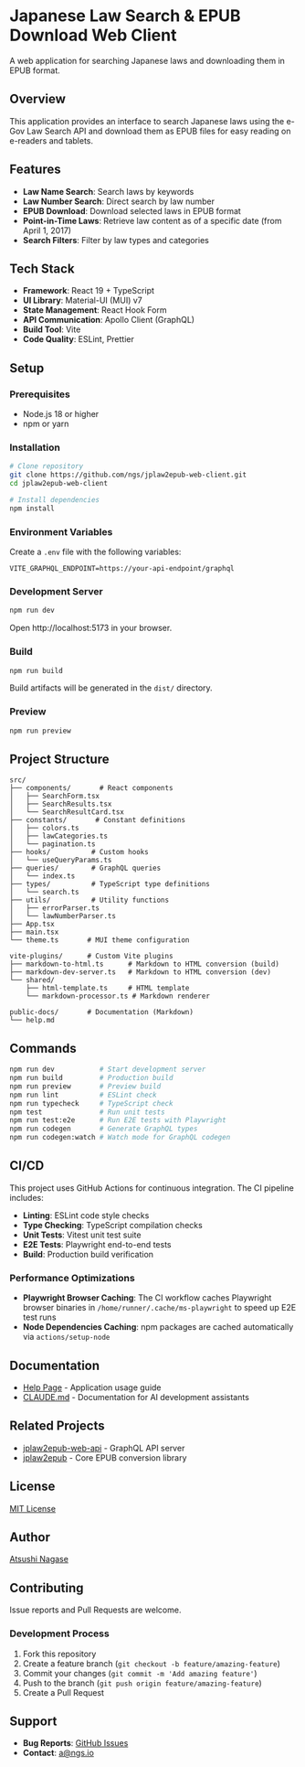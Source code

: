 # Japanese Law Search & EPUB Download Web Client

A web application for searching Japanese laws and downloading them in EPUB format.

## Overview

This application provides an interface to search Japanese laws using the e-Gov Law Search API and download them as EPUB files for easy reading on e-readers and tablets.

## Features

- **Law Name Search**: Search laws by keywords
- **Law Number Search**: Direct search by law number
- **EPUB Download**: Download selected laws in EPUB format
- **Point-in-Time Laws**: Retrieve law content as of a specific date (from April 1, 2017)
- **Search Filters**: Filter by law types and categories

## Tech Stack

- **Framework**: React 19 + TypeScript
- **UI Library**: Material-UI (MUI) v7
- **State Management**: React Hook Form
- **API Communication**: Apollo Client (GraphQL)
- **Build Tool**: Vite
- **Code Quality**: ESLint, Prettier

## Setup

### Prerequisites

- Node.js 18 or higher
- npm or yarn

### Installation

```bash
# Clone repository
git clone https://github.com/ngs/jplaw2epub-web-client.git
cd jplaw2epub-web-client

# Install dependencies
npm install
```

### Environment Variables

Create a `.env` file with the following variables:

```env
VITE_GRAPHQL_ENDPOINT=https://your-api-endpoint/graphql
```

### Development Server

```bash
npm run dev
```

Open http://localhost:5173 in your browser.

### Build

```bash
npm run build
```

Build artifacts will be generated in the `dist/` directory.

### Preview

```bash
npm run preview
```

## Project Structure

```
src/
├── components/       # React components
│   ├── SearchForm.tsx
│   ├── SearchResults.tsx
│   └── SearchResultCard.tsx
├── constants/       # Constant definitions
│   ├── colors.ts
│   ├── lawCategories.ts
│   └── pagination.ts
├── hooks/          # Custom hooks
│   └── useQueryParams.ts
├── queries/        # GraphQL queries
│   └── index.ts
├── types/          # TypeScript type definitions
│   └── search.ts
├── utils/          # Utility functions
│   ├── errorParser.ts
│   └── lawNumberParser.ts
├── App.tsx
├── main.tsx
└── theme.ts       # MUI theme configuration

vite-plugins/      # Custom Vite plugins
├── markdown-to-html.ts      # Markdown to HTML conversion (build)
├── markdown-dev-server.ts   # Markdown to HTML conversion (dev)
└── shared/
    ├── html-template.ts     # HTML template
    └── markdown-processor.ts # Markdown renderer

public-docs/       # Documentation (Markdown)
└── help.md
```

## Commands

```bash
npm run dev           # Start development server
npm run build         # Production build
npm run preview       # Preview build
npm run lint          # ESLint check
npm run typecheck     # TypeScript check
npm test              # Run unit tests
npm run test:e2e      # Run E2E tests with Playwright
npm run codegen       # Generate GraphQL types
npm run codegen:watch # Watch mode for GraphQL codegen
```

## CI/CD

This project uses GitHub Actions for continuous integration. The CI pipeline includes:

- **Linting**: ESLint code style checks
- **Type Checking**: TypeScript compilation checks
- **Unit Tests**: Vitest unit test suite
- **E2E Tests**: Playwright end-to-end tests
- **Build**: Production build verification

### Performance Optimizations

- **Playwright Browser Caching**: The CI workflow caches Playwright browser binaries in `/home/runner/.cache/ms-playwright` to speed up E2E test runs
- **Node Dependencies Caching**: npm packages are cached automatically via `actions/setup-node`

## Documentation

- [Help Page](/help/) - Application usage guide
- [CLAUDE.md](./CLAUDE.md) - Documentation for AI development assistants

## Related Projects

- [jplaw2epub-web-api](https://github.com/ngs/jplaw2epub-web-api) - GraphQL API server
- [jplaw2epub](https://github.com/ngs/jplaw2epub) - Core EPUB conversion library

## License

[MIT License](./LICENSE.md)

## Author

[Atsushi Nagase](https://ja.ngs.io)

## Contributing

Issue reports and Pull Requests are welcome.

### Development Process

1. Fork this repository
2. Create a feature branch (`git checkout -b feature/amazing-feature`)
3. Commit your changes (`git commit -m 'Add amazing feature'`)
4. Push to the branch (`git push origin feature/amazing-feature`)
5. Create a Pull Request

## Support

- **Bug Reports**: [GitHub Issues](https://github.com/ngs/jplaw2epub-web-client/issues)
- **Contact**: [a@ngs.io](mailto:a@ngs.io)
